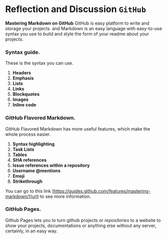 # Reflection and Discussion `GitHub`
**Mastering Markdown on GitHub** GitHub is easy platform to write and storage your projects. and Markdown is an easy language with easy-to-use syntax you use to build and style the form of your readme about your projects. 

### Syntax guide.
These is the syntax you can use.
1. **Headers** 
2. **Emphasis**
3. **Lists** 
4. **Links**
5. **Blockquotes**
6. **Images**
7. **Inline code**



### GitHub Flavored Markdown.
GitHub Flavored Markdown has more useful features, which make the whole process easier.
1. **Syntax highlighting** 
2. **Task Lists**
3. **Tables** 
4. **SHA references**
5. **Issue references within a repository**
6. **Username @mentions**
7. **Emoji**
8. **Strikethrough**



You can go to this link [https://guides.github.com/features/mastering-markdown/](url) to see more information. 

### GitHub Pages.
Github Pages lets you to turn github projects or *repositories* to a website to show your projects, documentations or anything else without any server, certainly, in an easy way.
